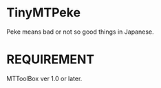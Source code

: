 TinyMTPeke
==========
Peke means bad or not so good things in Japanese.

REQUIREMENT
===========
MTToolBox ver 1.0 or later.